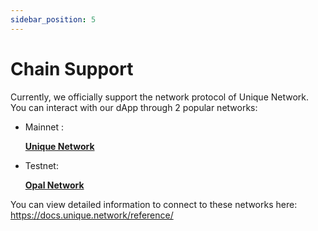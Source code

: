 ```yaml
---
sidebar_position: 5
---
```


# Chain Support

Currently, we officially support the network protocol of Unique Network.
You can interact with our dApp through 2 popular networks:

- Mainnet :

    **[Unique Network](https://docs.unique.network/reference/)**

- Testnet:

    **[Opal Network](https://docs.unique.network/reference/)**

You can view detailed information to connect to these networks here: https://docs.unique.network/reference/